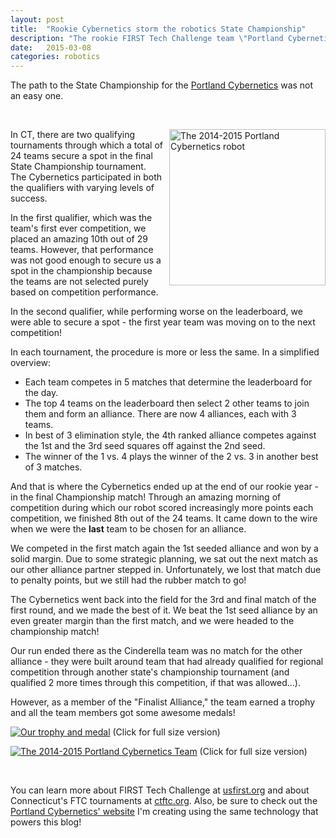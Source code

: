 ```yaml
---
layout: post
title:  "Rookie Cybernetics storm the robotics State Championship"
description: "The rookie FIRST Tech Challenge team \"Portland Cybernetics\" that I founded made it to the final match of the State Championship Tournament!"
date:   2015-03-08
categories: robotics
---
```


The path to the State Championship for the <a href = "http://portlandcybernetics.github.io" target = "_blank">Portland Cybernetics</a> was not an easy one.

&nbsp;


<img style = "width: 250px; float: right; padding: 0 0 0 10px;" alt="The 2014-2015 Portland Cybernetics robot" src="{{ site.baseurl }}/images/robotics/robot.jpg" />
In CT, there are two qualifying tournaments through which a total of 24 teams secure a spot in the final State Championship tournament. The Cybernetics participated in both the qualifiers with varying levels of success.

In the first qualifier, which was the team's first ever competition, we placed an amazing 10th out of 29 teams. However, that performance was not good enough to secure us a spot in the championship because the teams are not selected purely based on competition performance.

In the second qualifier, while performing worse on the leaderboard, we were able to secure a spot - the first year team was moving on to the next competition!

In each tournament, the procedure is more or less the same. In a simplified overview:

* Each team competes in 5 matches that determine the leaderboard for the day.
* The top 4 teams on the leaderboard then select 2 other teams to join them and form an alliance. There are now 4 alliances, each with 3 teams.
* In best of 3 elimination style, the 4th ranked alliance competes against the 1st and the 3rd seed squares off against the 2nd seed.
* The winner of the 1 vs. 4 plays the winner of the 2 vs. 3 in another best of 3 matches.

And that is where the Cybernetics ended up at the end of our rookie year - in the final Championship match! Through an amazing morning of competition during which our robot scored increasingly more points each competition, we finished 8th out of the 24 teams. It came down to the wire when we were the **last** team to be chosen for an alliance.

We competed in the first match again the 1st seeded alliance and won by a solid margin. Due to some strategic planning, we sat out the next match as our other alliance partner stepped in. Unfortunately, we lost that match due to penalty points, but we still had the rubber match to go!

The Cybernetics went back into the field for the 3rd and final match of the first round, and we made the best of it. We beat the 1st seed alliance by an even greater margin than the first match, and we were headed to the championship match!

Our run ended there as the Cinderella team was no match for the other alliance - they were built around team that had already qualified for regional competition through another state's championship tournament (and qualified 2 more times through this competition, if that was allowed...).

However, as a member of the "Finalist Alliance," the team earned a trophy and all the team members got some awesome medals!

<a href = "{{ site.baseurl }}/images/robotics/championship-trophy-medal.jpg"><img class="center" alt="Our trophy and medal" src="{{ site.baseurl }}/images/robotics/championship-trophy-medal.jpg" /></a>
<span class = "center">(Click for full size version)</span>

<a href = "{{ site.baseurl }}/images/robotics/team.jpg"><img class="center" alt="The 2014-2015 Portland Cybernetics Team" src="{{ site.baseurl }}/images/robotics/team.jpg" /></a>
<span class = "center">(Click for full size version)</span>

&nbsp;

You can learn more about FIRST Tech Challenge at <a href = "http://www.usfirst.org/roboticsprograms/ftc/" target="_blank">usfirst.org</a> and about Connecticut's FTC tournaments at <a href = "https://www.ctftc.org/" target="_blank">ctftc.org</a>. Also, be sure to check out the <a href = "http://portlandcybernetics.github.io" target="_blank">Portland Cybernetics' website</a> I'm creating using the same technology that powers this blog!